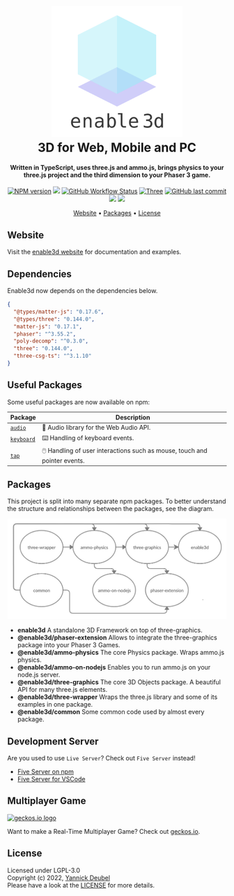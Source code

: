 <h1 align="center">
  <a href="https://github.com/enable3d/enable3d#readme"><img src="readme/enable3d-logo-square.png" alt="enable3d logo" width="300"></a>
  <br>
  3D for Web, Mobile and PC
  <br>
</h1>

<h4 align="center">
Written in TypeScript, uses three.js and ammo.js, brings physics to your three.js project and the third dimension to your Phaser 3 game.</h4>

<p align="center">  
  <a href="https://www.npmjs.com/search?q=enable3d"><img src="https://img.shields.io/npm/v/@enable3d/phaser-extension?style=flat-square" alt="NPM version"></a>
  <a href="https://github.com/enable3d/enable3d/actions?query=workflow%3ACI"><img src="https://img.shields.io/github/workflow/status/yandeu/enable3d/CI/master?label=build&logo=github&style=flat-square"></a>
  <a href="https://github.com/enable3d/enable3d/actions?query=workflow%3ACodeQL"><img alt="GitHub Workflow Status" src="https://img.shields.io/github/workflow/status/enable3d/enable3d/CodeQL?label=CodeQL&logo=github&style=flat-square"></a>
  <a href="https://github.com/mrdoob/three.js/"><img src="https://img.shields.io/badge/three-r144-blue.svg?style=flat-square" alt="Three"></a>
  <a href="https://github.com/enable3d/enable3d/commits/master"><img src="https://img.shields.io/github/last-commit/yandeu/enable3d.svg?style=flat-square" alt="GitHub last commit"></a>
  <a href="https://github.com/prettier/prettier" alt="code style: prettier"><img src="https://img.shields.io/badge/code_style-prettier-ff69b4.svg?style=flat-square"></a>
  <a href="https://www.typescriptlang.org/"><img src="https://img.shields.io/badge/built%20with-TypeScript-blue?style=flat-square"></a>
</p>

<p align="center">
  <a href="#website">Website</a> •
  <a href="#packages">Packages</a> •
  <a href="#license">License</a>
</p>

## Website

Visit the [enable3d website](https://enable3d.io) for documentation and examples.

## Dependencies

Enable3d now depends on the dependencies below.

```json
{
  "@types/matter-js": "0.17.6",
  "@types/three": "0.144.0",
  "matter-js": "0.17.1",
  "phaser": "^3.55.2",
  "poly-decomp": "^0.3.0",
  "three": "0.144.0",
  "three-csg-ts": "^3.1.10"
}
```

## Useful Packages

Some useful packages are now available on npm:

| Package                                                      | Description                                                               |
| ------------------------------------------------------------ | ------------------------------------------------------------------------- |
| [`audio`](https://www.npmjs.com/package/@yandeu/audio)       | 🎵 Audio library for the Web Audio API.                                   |
| [`keyboard`](https://www.npmjs.com/package/@yandeu/keyboard) | ⌨️ Handling of keyboard events.                                           |
| [`tap`](https://www.npmjs.com/package/@yandeu/tap)           | 🖱️ Handling of user interactions such as mouse, touch and pointer events. |

## Packages

This project is split into many separate npm packages. To better understand the structure and relationships between the packages, see the diagram.

![creately-diagram](/readme/creately-diagram.png)

- **enable3d** A standalone 3D Framework on top of three-graphics.
- **@enable3d/phaser-extension** Allows to integrate the three-graphics package into your Phaser 3 Games.
- **@enable3d/ammo-physics** The core Physics package. Wraps ammo.js physics.
- **@enable3d/ammo-on-nodejs** Enables you to run ammo.js on your node.js server.
- **@enable3d/three-graphics** The core 3D Objects package. A beautiful API for many three.js elements.
- **@enable3d/three-wrapper** Wraps the three.js library and some of its examples in one package.
- **@enable3d/common** Some common code used by almost every package.

## Development Server

Are you used to use `Live Server`? Check out `Five Server` instead!

- [Five Server on npm](https://www.npmjs.com/package/five-server)
- [Five Server for VSCode](https://marketplace.visualstudio.com/items?itemName=yandeu.five-server)

## Multiplayer Game

<a href="http://geckos.io">
  <img src="https://raw.githubusercontent.com/geckosio/geckos.io/master/readme/logo-256.png" alt="geckos.io logo" width="128">
</a>

Want to make a Real-Time Multiplayer Game? Check out [geckos.io](http://geckos.io).

## License

Licensed under LGPL-3.0  
Copyright (c) 2022, [Yannick Deubel](https://github.com/yandeu)  
Please have a look at the [LICENSE](LICENSE) for more details.
